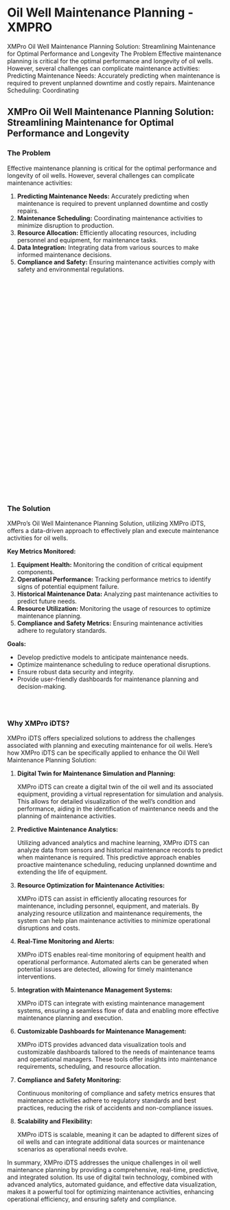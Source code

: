 # Oil Well Maintenance Planning - XMPRO


<div class="portfolio-top">

<div class="row page-wrapper">

<div class="large-12 col mb-0 pb-0">

<div class="portfolio-summary entry-summary">

<div class="row">

<div class="col col-fit pb-0">
XMPro Oil Well Maintenance Planning Solution: Streamlining Maintenance for Optimal Performance and Longevity The Problem Effective maintenance planning is critical for the optimal performance and longevity of oil wells. However, several challenges can complicate maintenance activities: Predicting Maintenance Needs: Accurately predicting when maintenance is required to prevent unplanned downtime and costly repairs. Maintenance Scheduling: Coordinating
</div>
</div>
</div>
</div>
</div>

<div id="portfolio-content" role="main">

<div class="portfolio-inner">

<div class="row" id="row-749597546">

<div class="col small-12 large-12" id="col-366268559">

<div class="col-inner">

<div class="row" id="row-1424592371">

<div class="col small-12 large-12" id="col-748517956">

<div class="col-inner">
<h2>XMPro Oil Well Maintenance Planning Solution: Streamlining Maintenance for Optimal Performance and Longevity</h2>
</div>
</div>
</div>

<div class="row" id="row-48078088">

<div class="col medium-6 small-12 large-6" id="col-1973215432">

<div class="col-inner">
<h3>The Problem</h3>
<p>Effective maintenance planning is critical for the optimal performance and longevity of oil wells. However, several challenges can complicate maintenance activities:</p>
<ol>
<li><strong>Predicting Maintenance Needs:</strong> Accurately predicting when maintenance is required to prevent unplanned downtime and costly repairs.</li>
<li><strong>Maintenance Scheduling:</strong> Coordinating maintenance activities to minimize disruption to production.</li>
<li><strong>Resource Allocation:</strong> Efficiently allocating resources, including personnel and equipment, for maintenance tasks.</li>
<li><strong>Data Integration:</strong> Integrating data from various sources to make informed maintenance decisions.</li>
<li><strong>Compliance and Safety:</strong> Ensuring maintenance activities comply with safety and environmental regulations.</li>
</ol>
</div>
</div>

<div class="col medium-6 small-12 large-6" id="col-1983789383">

<div class="col-inner">

<div class="banner has-hover" id="banner-1425039763">

<div class="banner-inner fill">

<div class="banner-bg fill">

<div class="bg fill bg-fill"></div>
</div>

<div class="banner-layers container">

<div class="fill banner-link"></div>

<div class="text-box banner-layer x50 md-x50 lg-x50 y50 md-y50 lg-y50 res-text" id="text-box-1222502039">

<div class="text-box-content text dark">

<div class="text-inner text-center">
</div>
</div>
<style>
#text-box-1222502039 {
  width: 60%;
}
#text-box-1222502039 .text-box-content {
  font-size: 100%;
}
</style>
</div>
</div>
</div>
<style>
#banner-1425039763 {
  padding-top: 500px;
}
#banner-1425039763 .bg.bg-loaded {
  background-image: url(https://xmpro.com/wp-content/uploads/2020/04/1.jpg);
}
</style>
</div>
</div>
</div>
</div>
</div>
</div>
</div>

<div class="row" id="row-1706609302">

<div class="col small-12 large-12" id="col-1332388309">

<div class="col-inner">
<h3>The Solution</h3>
<p>XMPro’s Oil Well Maintenance Planning Solution, utilizing XMPro iDTS, offers a data-driven approach to effectively plan and execute maintenance activities for oil wells.</p>
<p><strong>Key Metrics Monitored:</strong></p>
<ol>
<li><strong>Equipment Health:</strong> Monitoring the condition of critical equipment components.</li>
<li><strong>Operational Performance:</strong> Tracking performance metrics to identify signs of potential equipment failure.</li>
<li><strong>Historical Maintenance Data:</strong> Analyzing past maintenance activities to predict future needs.</li>
<li><strong>Resource Utilization:</strong> Monitoring the usage of resources to optimize maintenance planning.</li>
<li><strong>Compliance and Safety Metrics:</strong> Ensuring maintenance activities adhere to regulatory standards.</li>
</ol>
<p><strong>Goals:</strong></p>
<ul>
<li>Develop predictive models to anticipate maintenance needs.</li>
<li>Optimize maintenance scheduling to reduce operational disruptions.</li>
<li>Ensure robust data security and integrity.</li>
<li>Provide user-friendly dashboards for maintenance planning and decision-making.</li>
</ul>

<div class="gap-element clearfix" id="gap-2008663378" style="display:block; height:auto;">
<style>
#gap-2008663378 {
  padding-top: 30px;
}
</style>
</div>
</div>
</div>
</div>

<div class="row" id="row-523761491">

<div class="col small-12 large-12" id="col-352006419">

<div class="col-inner">
<h3>Why XMPro iDTS?</h3>
<p>XMPro iDTS offers specialized solutions to address the challenges associated with planning and executing maintenance for oil wells. Here’s how XMPro iDTS can be specifically applied to enhance the Oil Well Maintenance Planning Solution:</p>
<ol>
<li>
<p><strong>Digital Twin for Maintenance Simulation and Planning:</strong></p>
<p>XMPro iDTS can create a digital twin of the oil well and its associated equipment, providing a virtual representation for simulation and analysis. This allows for detailed visualization of the well’s condition and performance, aiding in the identification of maintenance needs and the planning of maintenance activities.</p></li>
<li>
<p><strong>Predictive Maintenance Analytics:</strong></p>
<p>Utilizing advanced analytics and machine learning, XMPro iDTS can analyze data from sensors and historical maintenance records to predict when maintenance is required. This predictive approach enables proactive maintenance scheduling, reducing unplanned downtime and extending the life of equipment.</p></li>
<li>
<p><strong>Resource Optimization for Maintenance Activities:</strong></p>
<p>XMPro iDTS can assist in efficiently allocating resources for maintenance, including personnel, equipment, and materials. By analyzing resource utilization and maintenance requirements, the system can help plan maintenance activities to minimize operational disruptions and costs.</p></li>
<li>
<p><strong>Real-Time Monitoring and Alerts:</strong></p>
<p>XMPro iDTS enables real-time monitoring of equipment health and operational performance. Automated alerts can be generated when potential issues are detected, allowing for timely maintenance interventions.</p></li>
<li>
<p><strong>Integration with Maintenance Management Systems:</strong></p>
<p>XMPro iDTS can integrate with existing maintenance management systems, ensuring a seamless flow of data and enabling more effective maintenance planning and execution.</p></li>
<li>
<p><strong>Customizable Dashboards for Maintenance Management:</strong></p>
<p>XMPro iDTS provides advanced data visualization tools and customizable dashboards tailored to the needs of maintenance teams and operational managers. These tools offer insights into maintenance requirements, scheduling, and resource allocation.</p></li>
<li>
<p><strong>Compliance and Safety Monitoring:</strong></p>
<p>Continuous monitoring of compliance and safety metrics ensures that maintenance activities adhere to regulatory standards and best practices, reducing the risk of accidents and non-compliance issues.</p></li>
<li>
<p><strong>Scalability and Flexibility:</strong></p>
<p>XMPro iDTS is scalable, meaning it can be adapted to different sizes of oil wells and can integrate additional data sources or maintenance scenarios as operational needs evolve.</p></li>
</ol>
<p>In summary, XMPro iDTS addresses the unique challenges in oil well maintenance planning by providing a comprehensive, real-time, predictive, and integrated solution. Its use of digital twin technology, combined with advanced analytics, automated guidance, and effective data visualization, makes it a powerful tool for optimizing maintenance activities, enhancing operational efficiency, and ensuring safety and compliance.</p>
</div>
</div>
</div>
</div>
</div>
</div>